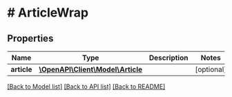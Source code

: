 # # ArticleWrap

## Properties

Name | Type | Description | Notes
------------ | ------------- | ------------- | -------------
**article** | [**\OpenAPI\Client\Model\Article**](Article.md) |  | [optional]

[[Back to Model list]](../../README.md#models) [[Back to API list]](../../README.md#endpoints) [[Back to README]](../../README.md)
